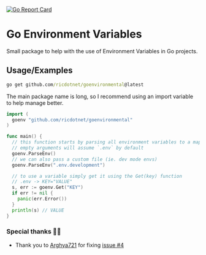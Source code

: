 [![Go Report Card](https://goreportcard.com/badge/github.com/ricdotnet/goenvironmental)](https://goreportcard.com/report/github.com/ricdotnet/goenvironmental)

# Go Environment Variables

Small package to help with the use of Environment Variables in Go projects.


## Usage/Examples

```cmd
go get github.com/ricdotnet/goenvironmental@latest
```

The main package name is long, so I recommend using an import variable to help manage better.
```go
import (
  goenv "github.com/ricdotnet/goenvironmental"
)
```

```go
func main() {
  // this function starts by parsing all environment variables to a map
  // empty arguments will assume `.env` by default
  goenv.ParseEnv()
  // we can also pass a custom file (ie. dev mode envs)
  goenv.ParseEnv(".env.development")

  // to use a variable simply get it using the Get(key) function
  // .env -> KEY="VALUE"
  s, err := goenv.Get("KEY")
  if err != nil {
    panic(err.Error())
  }
  println(s) // VALUE
}
```

### Special thanks 🙏🏽

* Thank you to [Arghya721](https://github.com/Arghya721) for fixing [issue #4](https://github.com/ricdotnet/goenvironmental/issues/3)
